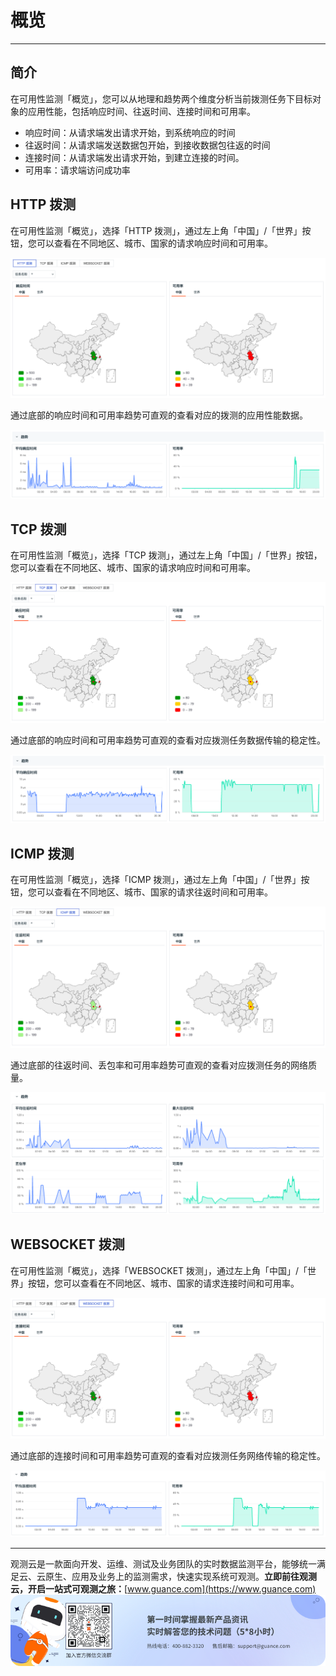 # 概览
---

## 简介

在可用性监测「概览」，您可以从地理和趋势两个维度分析当前拨测任务下目标对象的应用性能，包括响应时间、往返时间、连接时间和可用率。

- 响应时间：从请求端发出请求开始，到系统响应的时间
- 往返时间：从请求端发送数据包开始，到接收数据包往返的时间
- 连接时间：从请求端发出请求开始，到建立连接的时间。
- 可用率：请求端访问成功率

## HTTP 拨测

在可用性监测「概览」，选择「HTTP 拨测」，通过左上角「中国」/「世界」按钮，您可以查看在不同地区、城市、国家的请求响应时间和可用率。

![](img/4.dailtesting_http_3.1.png)

通过底部的响应时间和可用率趋势可直观的查看对应的拨测的应用性能数据。

![](img/4.dailtesting_http_2.1.png)

## TCP 拨测

在可用性监测「概览」，选择「TCP 拨测」，通过左上角「中国」/「世界」按钮，您可以查看在不同地区、城市、国家的请求响应时间和可用率。

![](img/4.dailtesting_http_4.1.png)

通过底部的响应时间和可用率趋势可直观的查看对应拨测任务数据传输的稳定性。

![](img/4.dailtesting_http_5.1.png)

## ICMP 拨测

在可用性监测「概览」，选择「ICMP 拨测」，通过左上角「中国」/「世界」按钮，您可以查看在不同地区、城市、国家的请求往返时间和可用率。

![](img/4.dailtesting_http_6.1.png)

通过底部的往返时间、丢包率和可用率趋势可直观的查看对应拨测任务的网络质量。

![](img/4.dailtesting_http_7.png)

## WEBSOCKET 拨测

在可用性监测「概览」，选择「WEBSOCKET 拨测」，通过左上角「中国」/「世界」按钮，您可以查看在不同地区、城市、国家的请求连接时间和可用率。

![](img/4.dailtesting_http_8.png)

通过底部的连接时间和可用率趋势可直观的查看对应拨测任务网络传输的稳定性。

![](img/4.dailtesting_http_9.png)


---

观测云是一款面向开发、运维、测试及业务团队的实时数据监测平台，能够统一满足云、云原生、应用及业务上的监测需求，快速实现系统可观测。**立即前往观测云，开启一站式可观测之旅：**[www.guance.com](https://www.guance.com)
![](img/logo_2.png)
